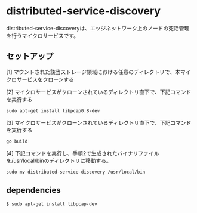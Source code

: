 # distributed-service-discovery  
distributed-service-discoveryは、エッジネットワーク上のノードの死活管理を行うマイクロサービスです。

## セットアップ ##
[1] マウントされた該当ストレージ領域における任意のディレクトリで、本マイクロサービスをクローンする

[2] マイクロサービスがクローンされているディレクトリ直下で、下記コマンドを実行する

```
sudo apt-get install libpcap0.8-dev
```

[3] マイクロサービスがクローンされているディレクトリ直下で、下記コマンドを実行する

```
go build
```

[4] 下記コマンドを実行し、手順2で生成されたバイナリファイルを/usr/local/binのディレクトリに移動する。

```
sudo mv distributed-service-discovery /usr/local/bin
```

## dependencies

```
$ sudo apt-get install libpcap-dev
```
